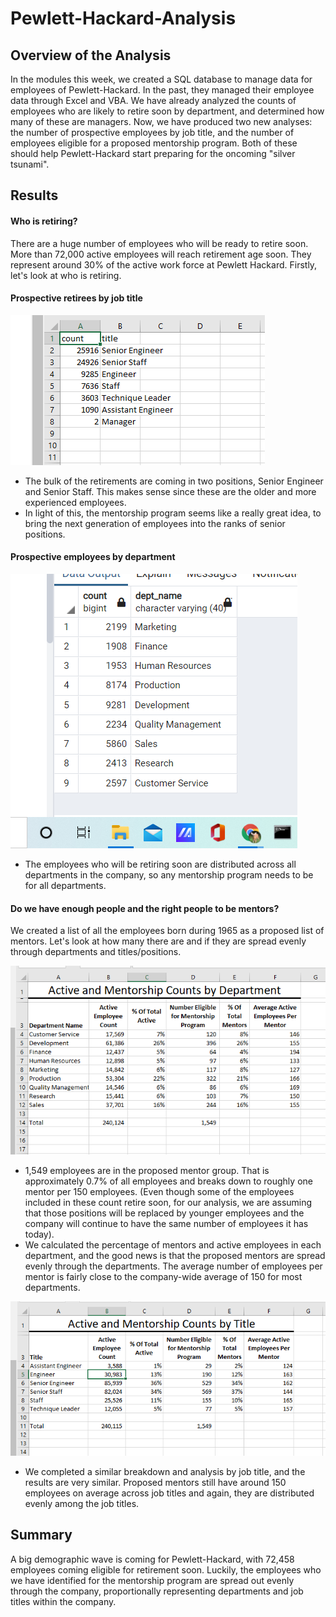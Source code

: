 # Pewlett-Hackard-Analysis

## Overview of the Analysis

In the modules this week, we created a SQL database to manage data for employees of Pewlett-Hackard. In the past, they managed their employee data through Excel and VBA.  We have already analyzed the counts of employees who are likely to retire soon by department, and determined how many of these are managers. Now, we  have produced two new analyses: the number of prospective employees by job title, and the number of employees eligible for a proposed mentorship program.  Both of these should help Pewlett-Hackard start preparing for the oncoming "silver tsunami".

## Results

#### Who is retiring?
There are a huge number of employees who will be ready to retire soon.  More than 72,000 active employees will reach retirement age soon. They represent around 30% of the active work force at Pewlett Hackard.  Firstly, let's look at who is retiring.

#### Prospective retirees by job title

![retiring_titles.csv screenshot](https://github.com/mgsrichard/Pewlett-Hackard-Analysis/blob/main/retiring_titles.png)
  - The bulk of the retirements are coming in two positions, Senior Engineer and Senior Staff. This makes sense since these are the older and more experienced employees.  
  - In light of this, the mentorship program seems like a really great idea, to bring the next generation of employees into the ranks of senior positions.
  
#### Prospective employees by department
![retiring by dept](https://github.com/mgsrichard/Pewlett-Hackard-Analysis/blob/main/er_elig_depts.png)
  - The employees who will be retiring soon are distributed across all departments in the company, so any mentorship program needs to be for all departments.

#### Do we have enough people and the right people to be mentors?
We created a list of all the employees born during 1965 as a proposed list of mentors.  Let's look at how many there are and if they are spread evenly through departments and titles/positions.

![mentorship departments](https://github.com/mgsrichard/Pewlett-Hackard-Analysis/blob/main/mentorship_counts_dept.png)
  - 1,549 employees are in the proposed mentor group.  That is approximately 0.7% of all employees and breaks down to roughly one mentor per 150 employees.  (Even though some of the employees included in these count retire soon, for our analysis, we are assuming that those positions will be replaced by younger employees and the company will continue to have the same number of  employees it has today). 
  - We calculated the percentage of mentors and active employees in each department, and the good news is that the proposed mentors are spread evenly through the departments. The average number of employees per mentor is fairly close to the company-wide average of 150 for most departments.

![mentorship titles](https://github.com/mgsrichard/Pewlett-Hackard-Analysis/blob/main/mentorship_counts_title.png)
  - We completed a similar breakdown and analysis by job title, and the results are very similar. Proposed mentors still have around 150 employees on average across job titles and again, they are distributed evenly among the job titles. 
 
## Summary
A big demographic wave is coming for Pewlett-Hackard, with 72,458 employees coming eligible for retirement soon. Luckily, the employees who we have identified for the mentorship program are spread out evenly through the company, proportionally representing departments and job titles within the company.

